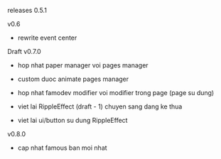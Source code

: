 releases 0.5.1

v0.6
- rewrite event center

Draft
v0.7.0
- hop nhat paper manager voi pages manager
- custom duoc animate pages manager
- hop nhat famodev modifier voi modifier trong page (page su dung)

- viet lai RippleEffect (draft - 1)
  chuyen sang dang ke thua
- viet lai ui/button su dung RippleEffect

v0.8.0
 - cap nhat famous ban moi nhat
